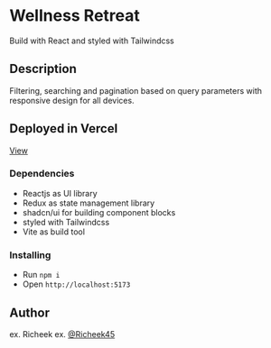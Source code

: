 # Wellness Retreat

Build with React and styled with Tailwindcss

## Description

Filtering, searching and pagination based on query parameters with responsive design for all devices. 

## Deployed in Vercel

[View](https://retreat-assignment.vercel.app/)

### Dependencies

* Reactjs as UI library
* Redux as state management library
* shadcn/ui for building component blocks
* styled with Tailwindcss
* Vite as build tool

### Installing

* Run `npm i`
* Open `http://localhost:5173`


## Author

ex. Richeek
ex. [@Richeek45](https://x.com/Richeek45)
